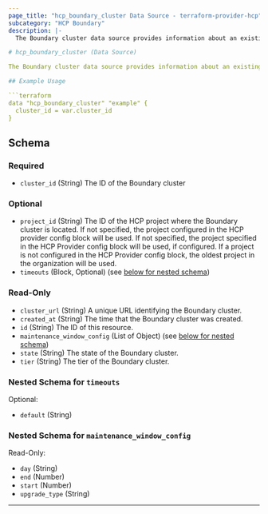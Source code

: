 ```yaml
---
page_title: "hcp_boundary_cluster Data Source - terraform-provider-hcp"
subcategory: "HCP Boundary"
description: |-
  The Boundary cluster data source provides information about an existing HCP Boundary cluster.

# hcp_boundary_cluster (Data Source)

The Boundary cluster data source provides information about an existing HCP Boundary cluster.

## Example Usage

```terraform
data "hcp_boundary_cluster" "example" {
  cluster_id = var.cluster_id
}
```


<!-- schema generated by tfplugindocs -->
## Schema

### Required

- `cluster_id` (String) The ID of the Boundary cluster

### Optional

- `project_id` (String) The ID of the HCP project where the Boundary cluster is located. If not specified, the project configured in the HCP provider config block will be used.
If not specified, the project specified in the HCP Provider config block will be used, if configured.
If a project is not configured in the HCP Provider config block, the oldest project in the organization will be used.
- `timeouts` (Block, Optional) (see [below for nested schema](#nestedblock--timeouts))

### Read-Only

- `cluster_url` (String) A unique URL identifying the Boundary cluster.
- `created_at` (String) The time that the Boundary cluster was created.
- `id` (String) The ID of this resource.
- `maintenance_window_config` (List of Object) (see [below for nested schema](#nestedatt--maintenance_window_config))
- `state` (String) The state of the Boundary cluster.
- `tier` (String) The tier of the Boundary cluster.

<a id="nestedblock--timeouts"></a>
### Nested Schema for `timeouts`

Optional:

- `default` (String)


<a id="nestedatt--maintenance_window_config"></a>
### Nested Schema for `maintenance_window_config`

Read-Only:

- `day` (String)
- `end` (Number)
- `start` (Number)
- `upgrade_type` (String)

---
```

